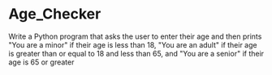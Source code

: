 # Age_Checker
Write a Python program that asks the user to enter their age and then prints "You are a minor" if their age is less than 18, "You are an adult" if their age is greater than or equal to 18 and less than 65, and "You are a senior" if their age is 65 or greater
